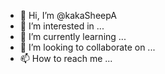 - 👋 Hi, I’m @kakaSheepA
- 👀 I’m interested in ...
- 🌱 I’m currently learning ...
- 💞️ I’m looking to collaborate on ...
- 📫 How to reach me ...

<!---
kakaSheepA/kakaSheepA is a ✨ special ✨ repository because its `README.md` (this file) appears on your GitHub profile.
You can click the Preview link to take a look at your changes.
--->
